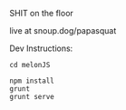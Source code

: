 SHIT on the floor

live at snoup.dog/papasquat


Dev Instructions:
```
cd melonJS

npm install
grunt
grunt serve
```
